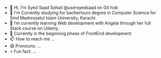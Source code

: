- 👋 Hi, I’m Syed Saad Sohail @usersyedsaad on Git hub
- 👀 I'm Currently studying for bacherlours degree in Computer Science for Sind Madressatul Islam University, Karachi.
- 🌱 I’m currently learning Web development with Angela through her full Stack course on Udemy.
- 💞️ Currently in the beginning phase of FrontEnd development
- 📫 How to reach me ...
- 😄 Pronouns: ...
- ⚡ Fun fact: ...

<!---
usersyedsaad/usersyedsaad is a ✨ special ✨ repository because its `README.md` (this file) appears on your GitHub profile.
You can click the Preview link to take a look at your changes.
--->

